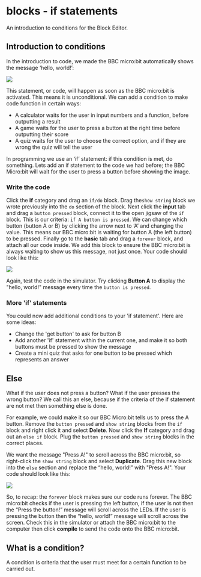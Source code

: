 # blocks - if statements

An introduction to conditions for the Block Editor.

## Introduction to conditions

In the introduction to code, we made the BBC micro:bit automatically shows the message ‘hello, world!’:

![](/static/mb/blocks/lessons/blocks-conditions-0.png)

This statement, or code, will happen as soon as the BBC micro:bit is activated. This means it is unconditional. We can add a condition to make code function in certain ways:

* A calculator waits for the user in input numbers and a function, before outputting a result
* A game waits for the user to press a button at the right time before outputting their score
* A quiz waits for the user to choose the correct option, and if they are wrong the quiz will tell the user

In programming we use an ‘if’ statement: if this condition is met, do something. Lets add an if statement to the code we had before; the BBC Micro:bit will wait for the user to press a button before showing the image.

### Write the code

Click the **if** category and drag an `if/do` block. Drag the`show string` block we wrote previously into the `do` section of the block. Next click the **input** tab and drag a `button pressed` block, connect it to the open jigsaw of the `if` block. This is our criteria: `if A button is pressed`. We can change which button (button A or B) by clicking the arrow next to ‘A’ and changing the value. This means our BBC micro:bit is waiting for button A (the left button) to be pressed. Finally go to the **basic** tab and drag a `forever` block, and attach all our code inside. We add this block to ensure the BBC micro:bit is always waiting to show us this message, not just once. Your code should look like this:

![](/static/mb/blocks/lessons/blocks-conditions-1.png)

Again, test the code in the simulator. Try clicking **Button A** to display the "hello, world!" message every time the `button is pressed`.

### More 'if' statements

You could now add additional conditions to your 'if statement'. Here are some ideas:

* Change the 'get button' to ask for button B
* Add another 'if' statement within the current one, and make it so both buttons must be pressed to show the message
* Create a mini quiz that asks for one button to be pressed which represents an answer

## Else

What if the user does not press a button? What if the user presses the wrong button? We call this an else, because if the criteria of the if statement are not met then something else is done.

For example, we could make it so our BBC Micro:bit tells us to press the A button. Remove the `button pressed` and `show string` blocks from the `if` block and right click it and select **Delete**. Now click the **If** category and drag out an `else if` block. Plug the `button pressed` and `show string` blocks in the correct places.

We want the message "Press A!" to scroll across the BBC micro:bit, so right-click the `show string` block and select **Duplicate**. Drag this new block into the `else` section and replace the “hello, world!” with "Press A!". Your code should look like this:

![](/static/mb/blocks/lessons/blocks-conditions-2.png)

So, to recap: the `forever` block makes sure our code runs forever. The BBC micro:bit checks if the user is pressing the left button, if the user is not then the “Press the button!” message will scroll across the LEDs. If the user is pressing the button then the “hello, world!” message will scroll across the screen. Check this in the simulator or attach the BBC micro:bit to the computer then click **compile** to send the code onto the BBC micro:bit.

## What is a condition?

A condition is criteria that the user must meet for a certain function to be carried out.

